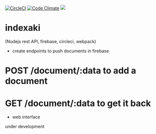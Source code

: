 [![CircleCI](https://circleci.com/gh/kapekost/indexaki.svg?style=svg)](https://circleci.com/gh/kapekost/indexaki)
[![Code Climate](https://codeclimate.com/github/kapekost/indexaki/badges/gpa.svg)](https://codeclimate.com/github/kapekost/indexaki)
<a href="https://codeclimate.com/github/kapekost/indexaki/coverage"><img src="https://codeclimate.com/github/kapekost/indexaki/badges/coverage.svg" /></a>
# indexaki

(Nodejs rest API, firebase, circleci, webpack)

- create endpoints to push documents in firebase
# POST /document/:data to add a document
# GET /document/:data to get it back

- web interface


under development